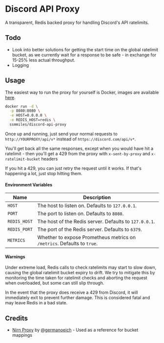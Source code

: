 # Discord API Proxy
A transparent, Redis backed proxy for handling Discord's API ratelimits.

## Todo
 - Look into better solutions for getting the start time on the global ratelimit bucket, as 
  we currently wait for a response to be safe - in exchange for 15-25% less actual throughput.
 - Logging

## Usage

The easiest way to run the proxy for yourself is Docker, images are available [here](https://hub.docker.com/r/ssmmiles/discord-api-proxy).

```bash
docker run -d \
  -p 8080:8080 \
  -e HOST=0.0.0.0 \
  -e REDIS_HOST=redis \
  ssmmiles/discord-api-proxy
```

Once up and running, just send your normal requests to `http://YOURPROXY/api/v*` instead of `https://discord.com/api/v*`.

You'll get back all the same responses, except when you would have hit a ratelimit - then you'll get a 429 from the proxy with `x-sent-by-proxy` and `x-ratelimit-bucket` headers

If you hit a 429, you can just retry the request until it works. If that's happening a lot, just stop hitting them.

#### Environment Variables
Name | Description
--- | ---
`HOST` | The host to listen on. Defaults to `127.0.0.1`.
`PORT` | The port to listen on. Defaults to `8080`.
`REDIS_HOST` | The host of the Redis server. Defaults to `127.0.0.1`.
`REDIS_PORT` | The port of the Redis server. Defaults to `6379`.
`METRICS` | Whether to expose Prometheus metrics on `/metrics`. Defaults to `true`.

#### Warnings

Under extreme load, Redis calls to check ratelimits may start to slow down, causing the global ratelimit bucket expiry to drift. We try to mitigate this by monitoring the time taken for ratelimit checks and aborting the request when overloaded, but some can still slip through.

In the event that the proxy does receive a 429 from Discord, it will immediately exit to prevent further damage. This is considered fatal and may leave Redis in a bad state.

## Credits
  - [Nirn Proxy](https://github.com/germanoeich/nirn-proxy) by [@germanoeich](https://github.com/germanoeich) - Used as a reference for bucket mappings
  